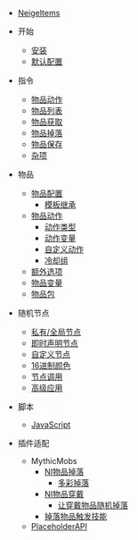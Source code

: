 - [NeigeItems](README.md)
- 开始
  - [安装](kai-shi/an-zhuang.md)
  - [默认配置](kai-shi/mo-ren-pei-zhi.md)

- 指令
  - [物品动作](zhi-ling/wu-pin-dong-zuo.md)
  - [物品列表](zhi-ling/wu-pin-lie-biao.md)
  - [物品获取](zhi-ling/wu-pin-huo-qu.md)
  - [物品掉落](zhi-ling/wu-pin-diao-la.md)
  - [物品保存](zhi-ling/wu-pin-bao-cun.md)
  - [杂项](zhi-ling/za-xiang.md)

- 物品
  - [物品配置](wu-pin/wu-pin-pei-zhi/README.md)
    - [模板继承](wu-pin/wu-pin-pei-zhi/mo-ban-ji-cheng.md)
  - [物品动作](wu-pin/wu-pin-dong-zuo.md)
    - [动作类型](wu-pin/wu-pin-dong-zuo/dong-zuo-lei-xing.md)
    - [动作变量](wu-pin/wu-pin-dong-zuo/dong-zuo-bian-liang.md)
    - [自定义动作](wu-pin/wu-pin-dong-zuo/zi-ding-yi-dong-zuo.md)
    - [冷却组](wu-pin/wu-pin-dong-zuo/leng-que-zu.md)
  - [额外选项](wu-pin/e-wai-xuan-xiang.md)
  - [物品变量](wu-pin/wu-pin-bian-liang.md)
  - [物品包](wu-pin/wu-pin-bao.md)

- 随机节点
  - [私有/全局节点](sui-ji-jie-dian/si-you-quan-ju-jie-dian.md)
  - [即时声明节点](sui-ji-jie-dian/ji-shi-sheng-ming-jie-dian.md)
  - [自定义节点](sui-ji-jie-dian/zi-ding-yi-jie-dian.md)
  - [16进制颜色](sui-ji-jie-dian/16-jin-zhi-yan-se.md)
  - [节点调用](sui-ji-jie-dian/jie-dian-tiao-yong.md)
  - [高级应用](sui-ji-jie-dian/gao-ji-ying-yong.md)

- 脚本
  - [JavaScript](jiao-ben/javascript.md)

- 插件适配
  - MythicMobs
    - [NI物品掉落](cha-jian-shi-pei/mythicmobs/ni-wu-pin-diao-la/README.md)
      - [多彩掉落](cha-jian-shi-pei/mythicmobs/ni-wu-pin-diao-la/duo-cai-diao-la.md)
    - [NI物品穿戴](cha-jian-shi-pei/mythicmobs/ni-wu-pin-chuan-dai/README.md)
      - [让穿戴物品随机掉落](cha-jian-shi-pei/mythicmobs/ni-wu-pin-chuan-dai/rang-chuan-dai-wu-pin-sui-ji-diao-la.md)
    - [掉落物品触发技能](cha-jian-shi-pei/mythicmobs/diao-la-wu-pin-chu-fa-ji-neng.md)
  - [PlaceholderAPI](cha-jian-shi-pei/placeholderapi.md)
